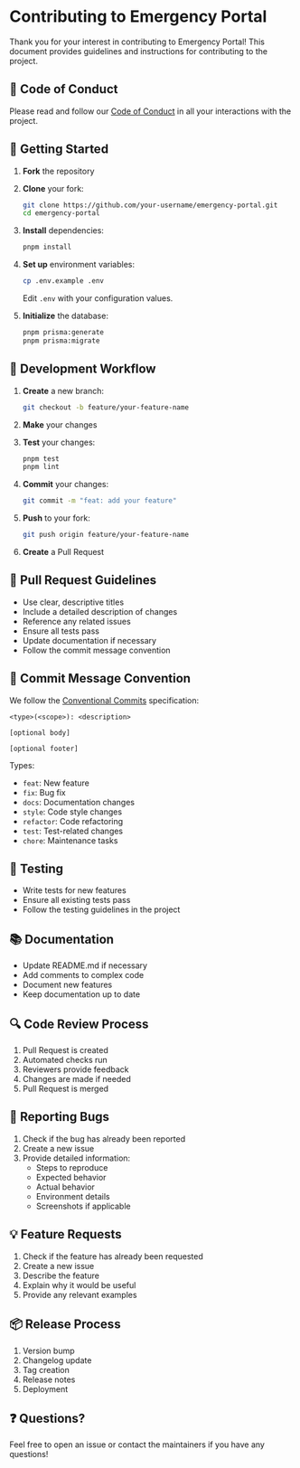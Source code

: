 # Contributing to Emergency Portal

Thank you for your interest in contributing to Emergency Portal! This document provides guidelines and instructions for contributing to the project.

## 🤝 Code of Conduct

Please read and follow our [Code of Conduct](CODE_OF_CONDUCT.md) in all your interactions with the project.

## 🚀 Getting Started

1. **Fork** the repository
2. **Clone** your fork:
   ```bash
   git clone https://github.com/your-username/emergency-portal.git
   cd emergency-portal
   ```
3. **Install** dependencies:
   ```bash
   pnpm install
   ```
4. **Set up** environment variables:

   ```bash
   cp .env.example .env
   ```

   Edit `.env` with your configuration values.

5. **Initialize** the database:
   ```bash
   pnpm prisma:generate
   pnpm prisma:migrate
   ```

## 🔧 Development Workflow

1. **Create** a new branch:

   ```bash
   git checkout -b feature/your-feature-name
   ```

2. **Make** your changes

3. **Test** your changes:

   ```bash
   pnpm test
   pnpm lint
   ```

4. **Commit** your changes:

   ```bash
   git commit -m "feat: add your feature"
   ```

5. **Push** to your fork:

   ```bash
   git push origin feature/your-feature-name
   ```

6. **Create** a Pull Request

## 📝 Pull Request Guidelines

- Use clear, descriptive titles
- Include a detailed description of changes
- Reference any related issues
- Ensure all tests pass
- Update documentation if necessary
- Follow the commit message convention

## 💬 Commit Message Convention

We follow the [Conventional Commits](https://www.conventionalcommits.org/) specification:

```
<type>(<scope>): <description>

[optional body]

[optional footer]
```

Types:

- `feat`: New feature
- `fix`: Bug fix
- `docs`: Documentation changes
- `style`: Code style changes
- `refactor`: Code refactoring
- `test`: Test-related changes
- `chore`: Maintenance tasks

## 🧪 Testing

- Write tests for new features
- Ensure all existing tests pass
- Follow the testing guidelines in the project

## 📚 Documentation

- Update README.md if necessary
- Add comments to complex code
- Document new features
- Keep documentation up to date

## 🔍 Code Review Process

1. Pull Request is created
2. Automated checks run
3. Reviewers provide feedback
4. Changes are made if needed
5. Pull Request is merged

## 🐛 Reporting Bugs

1. Check if the bug has already been reported
2. Create a new issue
3. Provide detailed information:
   - Steps to reproduce
   - Expected behavior
   - Actual behavior
   - Environment details
   - Screenshots if applicable

## 💡 Feature Requests

1. Check if the feature has already been requested
2. Create a new issue
3. Describe the feature
4. Explain why it would be useful
5. Provide any relevant examples

## 📦 Release Process

1. Version bump
2. Changelog update
3. Tag creation
4. Release notes
5. Deployment

## ❓ Questions?

Feel free to open an issue or contact the maintainers if you have any questions!
